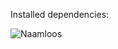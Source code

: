 Installed dependencies:

![Naamloos](https://github.com/user-attachments/assets/7e71e6fe-8d22-4976-92ba-9dad5468ea74)
